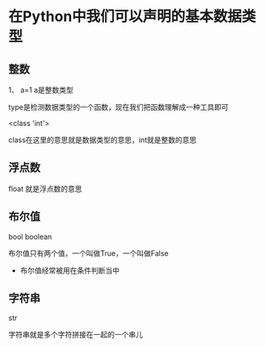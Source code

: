 # 在Python中我们可以声明的基本数据类型

## 整数

1、 a=1  a是整数类型

type是检测数据类型的一个函数，现在我们把函数理解成一种工具即可

<class 'int'>

class在这里的意思就是数据类型的意思，int就是整数的意思

## 浮点数

float 就是浮点数的意思

## 布尔值

bool   boolean

布尔值只有两个值，一个叫做True，一个叫做False

- 布尔值经常被用在条件判断当中

## 字符串

str

字符串就是多个字符拼接在一起的一个串儿
